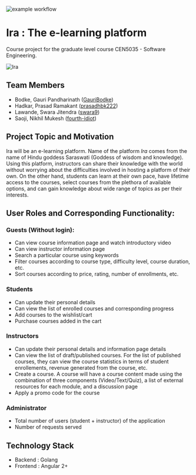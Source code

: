 ![example workflow](https://github.com/fourth-idiot/ira/actions/workflows/main.yml/badge.svg)

# Ira : The e-learning platform
Course project for the graduate level course CEN5035 - Software Engineering.

![Ira](https://user-images.githubusercontent.com/89497585/154884309-59e3adf1-8522-4059-9978-f3013c1a2577.png)

## Team Members
* Bodke, Gauri Pandharinath ([GauriBodke](https://github.com/GauriBodke))
* Hadkar, Prasad Ramakant ([prasadhbk222](https://github.com/prasadhbk222))
* Lawande, Swara Jitendra ([swara9](https://github.com/swara9))
* Saoji, Nikhil Mukesh ([fourth-idiot](https://github.com/fourth-idiot))

## Project Topic and Motivation
Ira will be an e-learning platform. Name of the platform *Ira* comes from the name of Hindu goddess Saraswati (Goddess of wisdom and knowledge). Using this platform, instructors can share their knowledge with the world without worrying about the difficulties involved in hosting a platform of their own. On the other hand, students can learn at their own pace, have lifetime access to the courses, select courses from the plethora of available options, and can gain knowledge about wide range of topics as per their interests.

## User Roles and Corresponding Functionality:
### Guests (Without login):
* Can view course information page and watch introductory video
* Can view instructor information page
* Search a particular course using keywords
* Filter courses according to course type, difficulty level, course duration, etc.
* Sort courses according to price, rating, number of enrollments, etc.

### Students
* Can update their personal details
* Can view the list of enrolled courses and corresponding progress
* Add courses to the wishlist/cart
* Purchase courses added in the cart

### Instructors
* Can update their personal details and information page details
* Can view the list of draft/published courses. For the list of published courses, they can view the course statistics in terms of student enrollements, revenue generated from the course, etc.
* Create a course. A course will have a course content made using the combination of three components (Video/Text/Quiz), a list of external resources for each module, and a discussion page
* Apply a promo code for the course

### Administrator
* Total number of users (student + instructor) of the application
* Number of requests served

## Technology Stack
* Backend : Golang
* Frontend : Angular 2+
